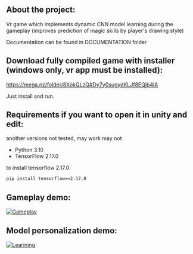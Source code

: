 ## About the project:
Vr game which implements dynamic CNN model learning during the gameplay (improves prediction of magic skills by player's drawing style)

Documentation can be found in DOCUMENTATION folder
## Download fully compiled game with installer (windows only, vr app must be installed):
https://mega.nz/folder/8XokQLzQ#Dy7y0sugydKLJf8EQjb4lA

Just install and run.

## Requirements if you want to open it in unity and edit:
another versions not tested, may work may not
- Python 3.10
- TensorFlow 2.17.0

to install tensorflow 2.17.0:
```bash
pip install tensorflow==2.17.0
```
## Gameplay demo:
[![Gameplay](https://github.com/user-attachments/assets/3d935f84-1b01-4b52-b788-969265ee2493)](https://www.youtube.com/watch?v=U3tHnhOx8Yk)

## Model personalization demo:
[![Learining](https://github.com/user-attachments/assets/cf92b9d0-5c8f-4004-a024-e8c5ae270bdd)](https://www.youtube.com/watch?v=wHc6roZOk4U)
